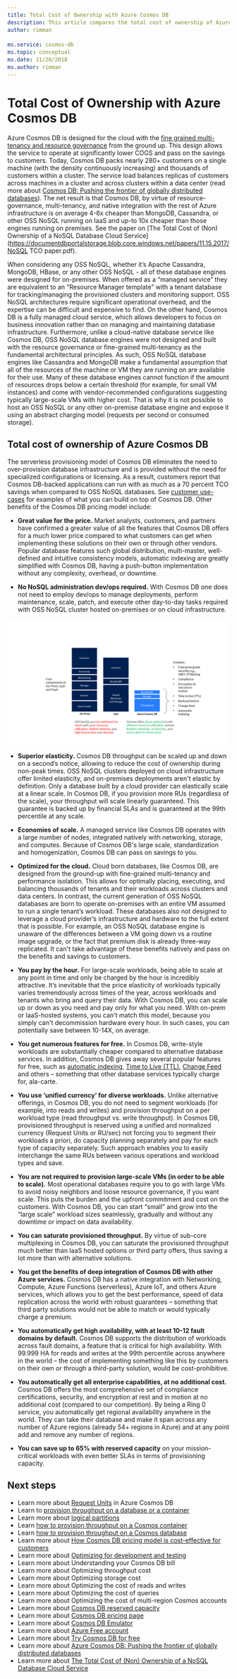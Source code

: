 ```yaml
---
title: Total Cost of Ownership with Azure Cosmos DB
description: This article compares the total cost of ownership of Azure Cosmos DB with IaaS and on-premises databases
author: rimman

ms.service: cosmos-db
ms.topic: conceptual
ms.date: 11/20/2018
ms.author: rimman
---
```


# Total Cost of Ownership with Azure Cosmos DB

Azure Cosmos DB is designed for the cloud with the [fine grained multi-tenancy and resource governance](https://azure.microsoft.com/en-us/blog/a-technical-overview-of-azure-cosmos-db/) from the ground up. This design allows the service to operate at significantly lower COGS and pass on the savings to customers. Today, Cosmos DB packs nearly 280+ customers on a single machine (with the density continuously increasing) and thousands of customers within a cluster. The service load balances replicas of customers across machines in a cluster and across clusters within a data center (read more about [Cosmos DB: Pushing the frontier of globally distributed databases](https://azure.microsoft.com/en-us/blog/azure-cosmos-db-pushing-the-frontier-of-globally-distributed-databases/)). The net result is that Cosmos DB, by virtue of resource-governance, multi-tenancy, and native integration with the rest of Azure infrastructure is on average 4-6x cheaper than MongoDB, Cassandra, or other OSS NoSQL running on IaaS and up-to 10x cheaper than those engines running on premises. See the paper on [The Total Cost of (Non) Ownership of a NoSQL Database Cloud Service](https://documentdbportalstorage.blob.core.windows.net/papers/11.15.2017/NoSQL TCO paper.pdf).

When considering any OSS NoSQL, whether it’s Apache Cassandra, MongoDB, HBase, or any other OSS NoSQL - all of these database engines were designed for on-premises. When offered as a “managed service” they are equivalent to an “Resource Manager template” with a tenant database for tracking/managing the provisioned clusters and monitoring support. OSS NoSQL architectures require significant operational overhead, and the expertise can be difficult and expensive to find. On the other hand, Cosmos DB is a fully managed cloud service, which allows developers to focus on business innovation rather than on managing and maintaining database infrastructure. Furthermore, unlike a cloud-native database service like Cosmos DB, OSS NoSQL database engines were not designed and built with the resource governance or fine-grained multi-tenancy as the fundamental architectural principles. As such, OSS NoSQL database engines like Cassandra and MongoDB make a fundamental assumption that all of the resources of the machine or VM they are running on are available for their use. Many of these database engines cannot function if the amount of resources drops below a certain threshold (for example, for small VM instances) and come with vendor-recommended configurations suggesting typically large-scale VMs with higher cost. That is why it is not possible to host an OSS NoSQL or any other on-premise database engine and expose it using an abstract charging model (requests per second or consumed storage).

## Total cost of ownership of Azure Cosmos DB 

The serverless provisioning model of Cosmos DB eliminates the need to over-provision database infrastructure and is provided without the need for specialized configurations or licensing. As a result, customers report that Cosmos DB-backed applications can run with as much as a 70 percent TCO savings when compared to OSS NoSQL databases. See [customer use-cases](https://customers.microsoft.com/en-us/search?sq=Cosmos%20DB&ff=&p=0&so=story_publish_date%20desc) for examples of what you can build on top of Cosmos DB. Other benefits of the Cosmos DB pricing model include:

* **Great value for the price.** Market analysts, customers, and partners have confirmed a greater value of all the features that Cosmos DB offers for a much lower price compared to what customers can get when implementing these solutions on their own or through other vendors. Popular database features such global distribution, multi-master, well-defined and intuitive consistency models, automatic indexing are greatly simplified with Cosmos DB, having a push-button implementation without any complexity, overhead, or downtime.

* **No NoSQL administration dev/ops required.** With Cosmos DB one does not need to employ dev/ops to manage deployments, perform maintenance, scale, patch, and execute other day-to-day tasks required with OSS NoSQL cluster hosted on-premises or on cloud infrastructure.

![Cosmos DB cost of ownership](./media/total-cost-of-ownership/tco.png)

* **Superior elasticity.** Cosmos DB throughput can be scaled up and down on a second’s notice, allowing to reduce the cost of ownership during non-peak times. OSS NoSQL clusters deployed on cloud infrastructure offer limited elasticity, and on-premises deployments aren't elastic by definition. Only a database built by a cloud provider can elastically scale at a linear scale. In Cosmos DB, if you provision more RUs (regardless of the scale), your throughput will scale linearly guaranteed. This guarantee is backed up by financial SLAs and is guaranteed at the 99th percentile at any scale.

* **Economies of scale.** A managed service like Cosmos DB operates with a large number of nodes, integrated natively with networking, storage, and computes. Because of Cosmos DB's large scale, standardization and homogenization, Cosmos DB can pass on savings to you.

* **Optimized for the cloud.** Cloud born databases, like Cosmos DB, are designed from the ground-up with fine-grained multi-tenancy and performance isolation. This allows for optimally placing, executing, and balancing thousands of tenants and their workloads across clusters and data centers. In contrast, the current generation of OSS NoSQL databases are born to operate on-premises with an entire VM assumed to run a single tenant’s workload. These databases also not designed to leverage a cloud provider’s infrastructure and hardware to the full extent that is possible. For example, an OSS NoSQL database engine is unaware of the differences between a VM going down vs a routine image upgrade, or the fact that premium disk is already three-way replicated.  It can't take advantage of these benefits natively and pass on the benefits and savings to customers.

* **You pay by the hour.** For large-scale workloads, being able to scale at any point in time and only be charged by the hour is incredibly attractive. It’s inevitable that the price elasticity of workloads typically varies tremendously across times of the year, across workloads and tenants who bring and query their data. With Cosmos DB, you can scale up or down as you need and pay only for what you need. With on-prem or IaaS-hosted systems, you can't match this model, because you simply can't decommission hardware every hour. In such cases, you can potentially save between 10-14X, on average.

* **You get numerous features for free.** In Cosmos DB, write-style workloads are substantially cheaper compared to alternative database services. In addition, Cosmos DB gives away several popular features for free, such as [automatic indexing](indexing-policies.md), [Time to Live (TTL)](time-to-live.md), [Change Feed](change-feed.md) and others – something that other database services typically charge for, ala-carte.

* **You use ‘unified currency’ for diverse workloads.** Unlike alternative offerings, in Cosmos DB, you do not need to segment workloads (for example, into reads and writes) and provision throughput on a per workload type (read throughput vs. write throughput). In Cosmos DB, provisioned throughput is reserved using a unified and normalized currency (Request Units or RU/sec) not forcing you to segment their workloads a priori, do capacity planning separately and pay for each type of capacity separately. Such approach enables you to easily interchange the same RUs between various operations and workload types and save.

* **You are not required to provision large-scale VMs (in order to be able to scale).** Most operational databases require you to go with large VMs to avoid noisy neighbors and loose resource governance, if you want scale. This puts the burden and the upfront commitment and cost on the customers. With Cosmos DB, you can start “small” and grow into the “large scale” workload sizes seamlessly, gradually and without any downtime or impact on data availability.

* **You can saturate provisioned throughput.** By virtue of sub-core multiplexing in Cosmos DB, you can saturate the provisioned throughput much better than IaaS hosted options or third party offers, thus saving a lot more than with alternative solutions.

* **You get the benefits of deep integration of Cosmos DB with other Azure services.** Cosmos DB has a native integration with Networking, Compute, Azure Functions (serverless), Azure IoT, and others Azure services, which allows you to get the best performance, speed of data replication across the world with robust guarantees – something that third party solutions would not be able to match or would typically charge a premium.

* **You automatically get high availability, with at least 10-12 fault domains by default.** Cosmos DB supports the distribution of workloads across fault domains, a feature that is critical for high availability. With 99.999 HA for reads and writes at the 99th percentile across anywhere in the world – the cost of implementing something like this by customers on their own or through a third-party solution, would be cost-prohibitive.

* **You automatically get all enterprise capabilities, at no additional cost.** Cosmos DB offers the most comprehensive set of compliance certifications, security, and encryption at rest and in motion at no additional cost (compared to our competition). By being a Ring 0 service, you automatically get regional availability anywhere in the world. They can take their database and make it span across any number of Azure regions (already 54+ regions in Azure) and at any point add and remove any number of regions.

* **You can save up to 65% with reserved capacity** on your mission-critical workloads with even better SLAs in terms of provisioning capacity.

## Next steps

* Learn more about [Request Units](request-units.md) in Azure Cosmos DB
* Learn to [provision throughput on a database or a container](set-throughput.md)
* Learn more about [logical partitions](partition-data.md)
* Learn [how to provision throughput on a Cosmos container](how-to-provision-container-throughput.md)
* Learn [how to provision throughput on a Cosmos database](how-to-provision-database-throughput.md)
* Learn more about [How Cosmos DB pricing model is cost-effective for customers](total-cost-of-ownership.md)
* Learn more about [Optimizing for development and testing](optimize-dev-test.md)
* Learn more about Understanding your Cosmos DB bill
* Learn more about Optimizing throughput cost
* Learn more about Optimizing storage cost
* Learn more about Optimizing the cost of reads and writes
* Learn more about Optimizing the cost of queries
* Learn more about Optimizing the cost of multi-region Cosmos accounts
* Learn more about [Cosmos DB reserved capacity](cosmos-db-reserved-capacity.md)
* Learn more about [Cosmos DB pricing page](https://azure.microsoft.com/en-us/pricing/details/cosmos-db/)
* Learn more about [Cosmos DB Emulator](local-emulator.md)
* Learn more about [Azure Free account](https://azure.microsoft.com/free/)
* Learn more about [Try Cosmos DB for free](https://azure.microsoft.com/en-us/try/cosmosdb/)
* Learn more about [Azure Cosmos DB: Pushing the frontier of globally distributed databases](https://azure.microsoft.com/en-us/blog/azure-cosmos-db-pushing-the-frontier-of-globally-distributed-databases/)
* Learn more about [The Total Cost of (Non) Ownership of a NoSQL Database Cloud Service](https://documentdbportalstorage.blob.core.windows.net/papers/11.15.2017/NoSQL%20TCO%20paper.pdf)
